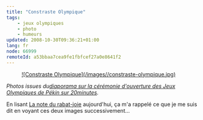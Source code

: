 ```yaml
---
title: "Constraste Olympique"
tags:
    - jeux olympiques
    - photo
    - humeurs
updated: 2008-10-30T09:36:21+01:00
lang: fr
node: 66999
remoteId: a53bbaa7cea9fe1fbfcef27a0e8641f2
---
```

<figure class="object-center"><a href="/images/constraste-olympique.jpg">![Constraste Olympique](/images//constraste-olympique.jpg)
</a></figure>


*Photos issues du*[*diaporama sur la cérémonie d'ouverture des Jeux Olympiques de Pékin sur 20minutes*](http://www.20minutes.fr/diaporama/426)*.*


En lisant [La note du rabat-joie](http://www.blogteam.sport24.com/2008/08/la-note-du-rabatjoie.html) aujourd'hui, ça m'a rappelé ce que je me suis dit en voyant ces deux images successivement...


